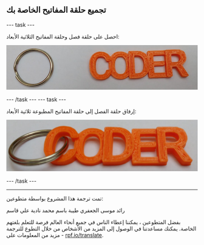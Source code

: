 ## تجميع حلقة المفاتيح الخاصة بك

--- task ---

احصل على حلقة فصل وحلقة المفاتيح الثلاثية الأبعاد:

![لقطة شاشة](images/coder-splitring-keyring.png)

--- /task --- --- task ---

إرفاق حلقة الفصل إلى حلقة المفاتيح المطبوعة ثلاثية الأبعاد:

![لقطة الشاشة](images/coder-keyring.png)

--- /task ---	

***

تمت ترجمة هذا المشروع بواسطة متطوعين:

رائد موسى الجعفري
طيبة باسم محمد
نادية علي قاسم

بفضل المتطوعين ، يمكننا إعطاء الناس في جميع أنحاء العالم فرصة للتعلم بلغتهم الخاصة. يمكنك مساعدتنا في الوصول إلى المزيد من الأشخاص من خلال التطوع للترجمة - مزيد من المعلومات على [rpf.io/translate](https://rpf.io/translate).

